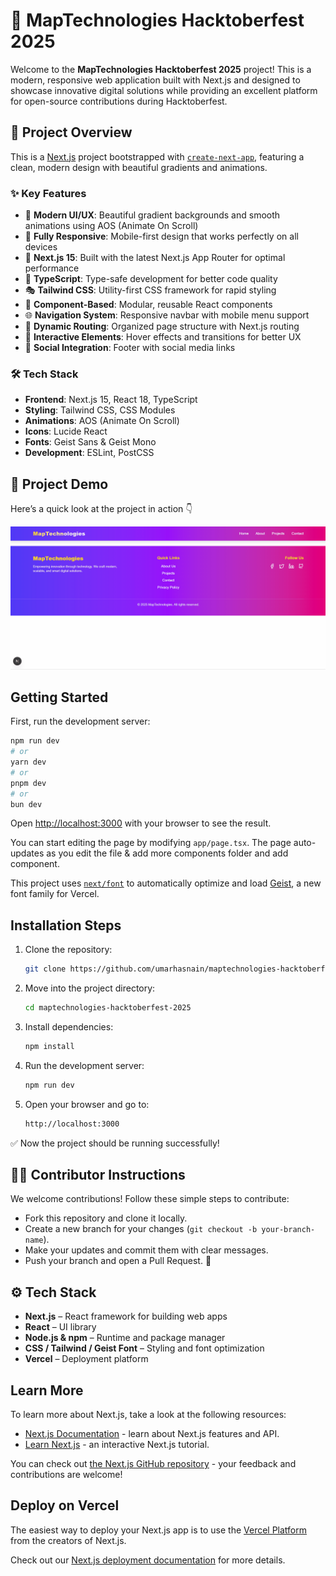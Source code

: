 # 🚀 MapTechnologies Hacktoberfest 2025

Welcome to the **MapTechnologies Hacktoberfest 2025** project! This is a modern, responsive web application built with Next.js and designed to showcase innovative digital solutions while providing an excellent platform for open-source contributions during Hacktoberfest.

## 🌟 Project Overview

This is a [Next.js](https://nextjs.org) project bootstrapped with [`create-next-app`](https://nextjs.org/docs/app/api-reference/cli/create-next-app), featuring a clean, modern design with beautiful gradients and animations.

### ✨ Key Features

- 🎨 **Modern UI/UX**: Beautiful gradient backgrounds and smooth animations using AOS (Animate On Scroll)
- 📱 **Fully Responsive**: Mobile-first design that works perfectly on all devices
- 🔧 **Next.js 15**: Built with the latest Next.js App Router for optimal performance
- 🎯 **TypeScript**: Type-safe development for better code quality
- 🎭 **Tailwind CSS**: Utility-first CSS framework for rapid styling
- 🧩 **Component-Based**: Modular, reusable React components
- 🌐 **Navigation System**: Responsive navbar with mobile menu support
- 📄 **Dynamic Routing**: Organized page structure with Next.js routing
- 🎪 **Interactive Elements**: Hover effects and transitions for better UX
- 🔗 **Social Integration**: Footer with social media links

### 🛠️ Tech Stack

- **Frontend**: Next.js 15, React 18, TypeScript
- **Styling**: Tailwind CSS, CSS Modules
- **Animations**: AOS (Animate On Scroll)
- **Icons**: Lucide React
- **Fonts**: Geist Sans & Geist Mono
- **Development**: ESLint, PostCSS

## 🎥 Project Demo

Here’s a quick look at the project in action 👇  

![Project Demo](./public/Animation.gif)

## Getting Started

First, run the development server:

```bash
npm run dev
# or
yarn dev
# or
pnpm dev
# or
bun dev
```

Open [http://localhost:3000](http://localhost:3000) with your browser to see the result.

You can start editing the page by modifying `app/page.tsx`. The page auto-updates as you edit the file & add more components folder and add component.

This project uses [`next/font`](https://nextjs.org/docs/app/building-your-application/optimizing/fonts) to automatically optimize and load [Geist](https://vercel.com/font), a new font family for Vercel.


## Installation Steps

1. Clone the repository:
   ```bash
   git clone https://github.com/umarhasnain/maptechnologies-hacktoberfest-2025.git
   ```

2. Move into the project directory:
   ```bash
   cd maptechnologies-hacktoberfest-2025
   ```

3. Install dependencies:
   ```bash
   npm install
   ```

4. Run the development server:
   ```bash
   npm run dev
   ```

5. Open your browser and go to:
   ```bash
   http://localhost:3000
   ```

✅ Now the project should be running successfully!

## 🧑‍💻 Contributor Instructions

We welcome contributions! Follow these simple steps to contribute:

- Fork this repository and clone it locally.  
- Create a new branch for your changes (`git checkout -b your-branch-name`).  
- Make your updates and commit them with clear messages.  
- Push your branch and open a Pull Request. 🚀


## ⚙️ Tech Stack

- **Next.js** – React framework for building web apps  
- **React** – UI library  
- **Node.js & npm** – Runtime and package manager  
- **CSS / Tailwind / Geist Font** – Styling and font optimization  
- **Vercel** – Deployment platform



## Learn More

To learn more about Next.js, take a look at the following resources:

- [Next.js Documentation](https://nextjs.org/docs) - learn about Next.js features and API.
- [Learn Next.js](https://nextjs.org/learn) - an interactive Next.js tutorial.

You can check out [the Next.js GitHub repository](https://github.com/vercel/next.js) - your feedback and contributions are welcome!

## Deploy on Vercel

The easiest way to deploy your Next.js app is to use the [Vercel Platform](https://vercel.com/new?utm_medium=default-template&filter=next.js&utm_source=create-next-app&utm_campaign=create-next-app-readme) from the creators of Next.js.

Check out our [Next.js deployment documentation](https://nextjs.org/docs/app/building-your-application/deploying) for more details.


